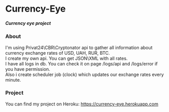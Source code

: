 # Currency-Eye
##### Currency eye project
### About
I'm using Privat24\CBR\Cryptonator api to gather all information about currency exchange rates of USD, UAH, RUR, BTC.\
I create my own api. You can get JSON\XML with all rates.\
I have all logs in db. You can check it on page /logs/api and /logs/error if you have permission.\
Also i create scheduler job (clock) which updates our exchange rates every minute.

### Project
You can find my project on Heroku:
https://currency-eye.herokuapp.com
